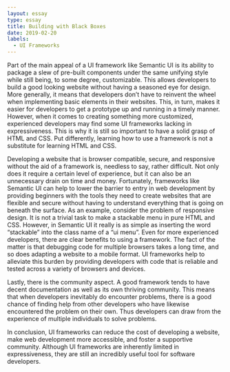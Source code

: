 ```yaml
---
layout: essay
type: essay
title: Building with Black Boxes
date: 2019-02-20
labels:
  - UI Frameworks
---
```


Part of the main appeal of a UI framework like Semantic UI is its ability to package a slew of pre-built components under the same unifying style while still being, to some degree, customizable. This allows developers to build a good looking website without having a seasoned eye for design. More generally, it means that developers don’t have to reinvent the wheel when implementing basic elements in their websites. This, in turn, makes it easier for developers to get a prototype up and running in a timely manner. However, when it comes to creating something more customized, experienced developers may find some UI frameworks lacking in expressiveness. This is why it is still so important to have a solid grasp of HTML and CSS. Put differently, learning how to use a framework is not a substitute for learning HTML and CSS.

Developing a website that is browser compatible, secure, and responsive without the aid of a framework is, needless to say, rather difficult. Not only does it require a certain level of experience, but it can also be an unnecessary drain on time and money. Fortunately, frameworks like Semantic UI can help to lower the barrier to entry in web development by providing beginners with the tools they need to create websites that are flexible and secure without having to understand everything that is going on beneath the surface. As an example, consider the problem of responsive design. It is not a trivial task to make a stackable menu in pure HTML and CSS. However, in Semantic UI it really is as simple as inserting the word “stackable” into the class name of a “ui menu”. Even for more experienced developers, there are clear benefits to using a framework. The fact of the matter is that debugging code for multiple browsers takes a long time, and so does adapting a website to a mobile format. UI frameworks help to alleviate this burden by providing developers with code that is reliable and tested across a variety of browsers and devices.

Lastly, there is the community aspect. A good framework tends to have decent documentation as well as its own thriving community. This means that when developers inevitably do encounter problems, there is a good chance of finding help from other developers who have likewise encountered the problem on their own. Thus developers can draw from the experience of multiple individuals to solve problems.

In conclusion, UI frameworks can reduce the cost of developing a website, make web development more accessible, and foster a supportive community. Although UI frameworks are inherently limited in expressiveness, they are still an incredibly useful tool for software developers.

